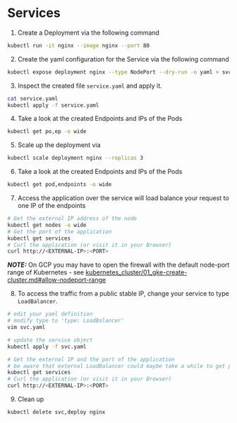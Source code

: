 # Services

1. Create a Deployment via the following command
```bash
kubectl run -it nginx --image nginx --port 80
```
2. Create the yaml configuration for the Service via the following command
```bash
kubectl expose deployment nginx --type NodePort --dry-run -o yaml > svc.yaml
```
3. Inspect the created file `service.yaml` and apply it.
```bash
cat service.yaml
kubectl apply -f service.yaml
```
4. Take a look at the created Endpoints and IPs of the Pods
```bash
kubectl get po,ep -o wide
```
5. Scale up the deployment via
```bash
kubectl scale deployment nginx --replicas 3
```
6. Take a look at the created Endpoints and IPs of the Pods
```bash
kubectl get pod,endpoints -o wide
```
7. Access the application over the service will load balance your request to one IP of the endpoints 
```bash
# Get the external IP address of the node
kubectl get nodes -o wide
# Get the port of the application
kubectl get services
# Curl the application (or visit it in your Browser)
curl http://<EXTERNAL-IP>:<PORT>
```
***NOTE:*** On GCP you may have to open the firewall with the default node-port range of Kubernetes - see [kubernetes_cluster/01_gke-create-cluster.md#allow-nodeport-range](../kubernetes_cluster/01_gke-create-cluster.md#allow-nodeport-range)

8. To access the traffic from a public stable IP, change your service to type `LoadBalancer`.
```bash
# edit your yaml definition
# modify type to 'type: LoadBalancer'
vim svc.yaml

# update the service object
kubectl apply -f svc.yaml

# Get the external IP and the port of the application
# be aware that external LoadBalancer could maybe take a while to get provisioned
kubectl get services
# Curl the application (or visit it in your Browser)
curl http://<EXTERNAL-IP>:<PORT>
```
9. Clean up
```bash
kubectl delete svc,deploy nginx
```